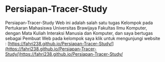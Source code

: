 # Persiapan-Tracer-Study
Persiapan-Tracer-Study Web ini adalah salah satu tugas Kelompok pada Pertukaran Mahasiswa Universitas Brawijaya Fakultas Ilmu Komputer, dengan Mata Kuliah Interaksi Manusia dan Komputer, dan saya bertugas sebagai Pembuat Web pada kelompok saya klik untuk mengunjungi website : [https://fahri238.github.io/Persiapan-Tracer-Study/](https://fahri238.github.io/Persiapan-Tracer-Study/)https://fahri238.github.io/Persiapan-Tracer-Study/
